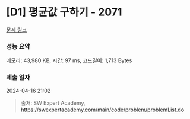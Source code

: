 # [D1] 평균값 구하기 - 2071 

[문제 링크](https://swexpertacademy.com/main/code/problem/problemDetail.do?contestProbId=AV5QRnJqA5cDFAUq) 

### 성능 요약

메모리: 43,980 KB, 시간: 97 ms, 코드길이: 1,713 Bytes

### 제출 일자

2024-04-16 21:02



> 출처: SW Expert Academy, https://swexpertacademy.com/main/code/problem/problemList.do